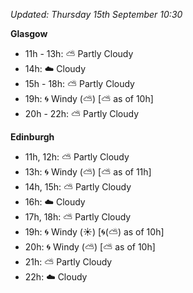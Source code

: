 *Updated: Thursday 15th September 10:30*

**Glasgow**

* 11h - 13h: :partly_sunny: Partly Cloudy
* 14h: :cloud: Cloudy
* 15h - 18h: :partly_sunny: Partly Cloudy
* 19h: :cyclone: Windy (:partly_sunny:) [:partly_sunny: as of 10h]
* 20h - 22h: :partly_sunny: Partly Cloudy

**Edinburgh**

* 11h, 12h: :partly_sunny: Partly Cloudy
* 13h: :cyclone: Windy (:partly_sunny:) [:partly_sunny: as of 11h]
* 14h, 15h: :partly_sunny: Partly Cloudy
* 16h: :cloud: Cloudy
* 17h, 18h: :partly_sunny: Partly Cloudy
* 19h: :cyclone: Windy (:sunny:) [:cyclone:(:partly_sunny:) as of 10h]
* 20h: :cyclone: Windy (:partly_sunny:) [:partly_sunny: as of 10h]
* 21h: :partly_sunny: Partly Cloudy
* 22h: :cloud: Cloudy
